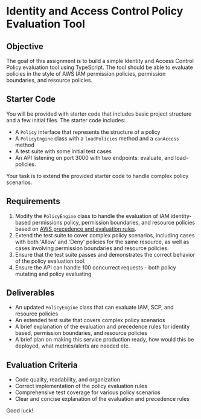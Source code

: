 # Identity and Access Control Policy Evaluation Tool

## Objective

The goal of this assignment is to build a simple Identity and Access Control Policy evaluation tool using TypeScript. The tool should be able to evaluate policies in the style of AWS IAM permission policies, permission boundaries, and resource policies.

## Starter Code

You will be provided with starter code that includes basic project structure and a few initial files. The starter code includes:

- A `Policy` interface that represents the structure of a policy
- A `PolicyEngine` class with a `loadPolicies` method and a `canAccess` method
- A test suite with some initial test cases
- An API listening on port 3000 with two endpoints: evaluate, and load-policies.

Your task is to extend the provided starter code to handle complex policy scenarios.

## Requirements

1. Modify the `PolicyEngine` class to handle the evaluation of IAM identity-based permissions policy, permission boundaries, and resource policies based on [AWS precedence and evaluation rules](https://docs.aws.amazon.com/IAM/latest/UserGuide/reference_policies_evaluation-logic.html).
2. Extend the test suite to cover complex policy scenarios, including cases with both 'Allow' and 'Deny' policies for the same resource, as well as cases involving permission boundaries and resource policies.
3. Ensure that the test suite passes and demonstrates the correct behavior of the policy evaluation tool.
4. Ensure the API can handle 100 concurrect requests - both policy mutating and policy evaluating

## Deliverables

- An updated `PolicyEngine` class that can evaluate IAM, SCP, and resource policies
- An extended test suite that covers complex policy scenarios
- A brief explanation of the evaluation and precedence rules for identity based, permission boundaries, and resource policies
- A brief plan on making this service production ready, how would this be deployed, what metrics/alerts are needed etc.

## Evaluation Criteria

- Code quality, readability, and organization
- Correct implementation of the policy evaluation rules
- Comprehensive test coverage for various policy scenarios
- Clear and concise explanation of the evaluation and precedence rules

Good luck!
